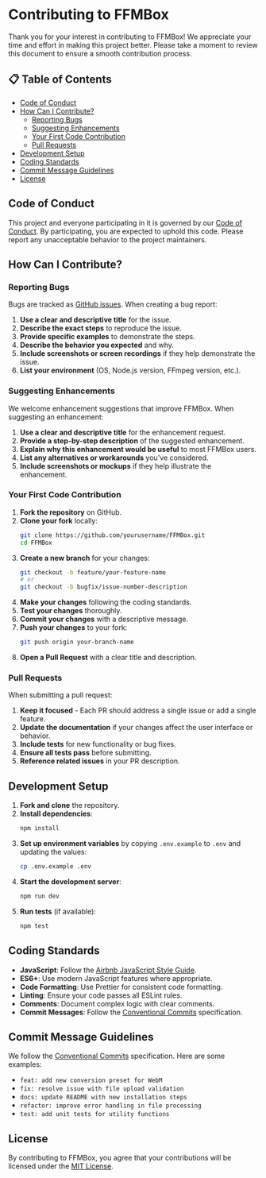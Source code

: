 # Contributing to FFMBox

Thank you for your interest in contributing to FFMBox! We appreciate your time and effort in making this project better. Please take a moment to review this document to ensure a smooth contribution process.

## 📋 Table of Contents

- [Code of Conduct](#code-of-conduct)
- [How Can I Contribute?](#how-can-i-contribute)
  - [Reporting Bugs](#reporting-bugs)
  - [Suggesting Enhancements](#suggesting-enhancements)
  - [Your First Code Contribution](#your-first-code-contribution)
  - [Pull Requests](#pull-requests)
- [Development Setup](#development-setup)
- [Coding Standards](#coding-standards)
- [Commit Message Guidelines](#commit-message-guidelines)
- [License](#license)

## Code of Conduct

This project and everyone participating in it is governed by our [Code of Conduct](CODE_OF_CONDUCT.md). By participating, you are expected to uphold this code. Please report any unacceptable behavior to the project maintainers.

## How Can I Contribute?

### Reporting Bugs

Bugs are tracked as [GitHub issues](https://guides.github.com/features/issues/). When creating a bug report:

1. **Use a clear and descriptive title** for the issue.
2. **Describe the exact steps** to reproduce the issue.
3. **Provide specific examples** to demonstrate the steps.
4. **Describe the behavior you expected** and why.
5. **Include screenshots or screen recordings** if they help demonstrate the issue.
6. **List your environment** (OS, Node.js version, FFmpeg version, etc.).

### Suggesting Enhancements

We welcome enhancement suggestions that improve FFMBox. When suggesting an enhancement:

1. **Use a clear and descriptive title** for the enhancement request.
2. **Provide a step-by-step description** of the suggested enhancement.
3. **Explain why this enhancement would be useful** to most FFMBox users.
4. **List any alternatives or workarounds** you've considered.
5. **Include screenshots or mockups** if they help illustrate the enhancement.

### Your First Code Contribution

1. **Fork the repository** on GitHub.
2. **Clone your fork** locally:
   ```bash
   git clone https://github.com/yourusername/FFMBox.git
   cd FFMBox
   ```
3. **Create a new branch** for your changes:
   ```bash
   git checkout -b feature/your-feature-name
   # or
   git checkout -b bugfix/issue-number-description
   ```
4. **Make your changes** following the coding standards.
5. **Test your changes** thoroughly.
6. **Commit your changes** with a descriptive message.
7. **Push your changes** to your fork:
   ```bash
   git push origin your-branch-name
   ```
8. **Open a Pull Request** with a clear title and description.

### Pull Requests

When submitting a pull request:

1. **Keep it focused** - Each PR should address a single issue or add a single feature.
2. **Update the documentation** if your changes affect the user interface or behavior.
3. **Include tests** for new functionality or bug fixes.
4. **Ensure all tests pass** before submitting.
5. **Reference related issues** in your PR description.

## Development Setup

1. **Fork and clone** the repository.
2. **Install dependencies**:
   ```bash
   npm install
   ```
3. **Set up environment variables** by copying `.env.example` to `.env` and updating the values:
   ```bash
   cp .env.example .env
   ```
4. **Start the development server**:
   ```bash
   npm run dev
   ```
5. **Run tests** (if available):
   ```bash
   npm test
   ```

## Coding Standards

- **JavaScript**: Follow the [Airbnb JavaScript Style Guide](https://github.com/airbnb/javascript).
- **ES6+**: Use modern JavaScript features where appropriate.
- **Code Formatting**: Use Prettier for consistent code formatting.
- **Linting**: Ensure your code passes all ESLint rules.
- **Comments**: Document complex logic with clear comments.
- **Commit Messages**: Follow the [Conventional Commits](https://www.conventionalcommits.org/) specification.

## Commit Message Guidelines

We follow the [Conventional Commits](https://www.conventionalcommits.org/) specification. Here are some examples:

- `feat: add new conversion preset for WebM`
- `fix: resolve issue with file upload validation`
- `docs: update README with new installation steps`
- `refactor: improve error handling in file processing`
- `test: add unit tests for utility functions`

## License

By contributing to FFMBox, you agree that your contributions will be licensed under the [MIT License](LICENSE).
